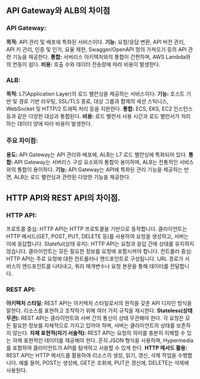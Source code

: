 ## API Gateway와 ALB의 차이점
### API Gateway:

**목적:** API 관리 및 배포에 특화된 서비스이다.
**기능:** 요청/응답 변환, API 버전 관리, API 키 관리, 인증 및 인가, 요율 제한, Swagger/OpenAPI 정의 가져오기 등의 API 관련 기능을 제공한다.
**통합:** 서버리스 아키텍처와의 통합이 간편하며, AWS Lambda와의 연동이 쉽다.
**비용:** 호출 수와 데이터 전송량에 따라 비용이 발생한다.

### ALB:

**목적:** L7(Application Layer)의 로드 밸런싱을 제공하는 서비스이다.
**기능:** 호스트 기반 및 경로 기반 라우팅, SSL/TLS 종료, 대상 그룹과 함께의 세션 스틱니스, WebSocket 및 HTTP/2 트래픽 처리 등을 지원한다.
**통합:** ECS, EKS, EC2 인스턴스 등과 같은 다양한 대상과 통합된다.
**비용:** 로드 밸런서 사용 시간과 로드 밸런서가 처리하는 데이터 양에 따라 비용이 발생한다.

### 주요 차이점:

**용도:** API Gateway는 API 관리와 배포에, ALB는 L7 로드 밸런싱에 특화되어 있다.
**통합:** API Gateway는 서버리스 구성 요소와의 통합이 용이하며, ALB는 전통적인 서비스와의 통합이 용이하다.
**기능:** API Gateway는 API에 특화된 관리 기능을 제공하는 반면, ALB는 로드 밸런싱과 관련된 다양한 기능을 제공한다.

## HTTP API와 REST API의 차이점.

### HTTP API:

프로토콜 중심: HTTP API는 HTTP 프로토콜을 기반으로 동작합니다. 클라이언트는 HTTP 메서드(GET, POST, PUT, DELETE 등)를 사용하여 요청을 생성하고, 서버는 이에 응답합니다.
Stateful(상태 유지): HTTP API는 요청과 응답 간에 상태를 유지하지 않습니다. 클라이언트는 모든 필요한 정보를 요청에 포함시켜야 합니다.
컨트롤러 중심: HTTP API는 주로 요청에 대한 컨트롤러나 엔드포인트로 구성됩니다. URL 경로가 서비스의 엔드포인트를 나타내고, 쿼리 매개변수나 요청 본문을 통해 데이터를 전달합니다.

### REST API:

**아키텍처 스타일:** REST API는 아키텍처 스타일로서의 원칙을 갖춘 API 디자인 방식을 말한다. 리소스를 표현하고 조작하기 위해 여러 가지 규칙을 제시한다.
**Stateless(상태 무관):** REST API는 클라이언트와 서버 간의 통신이 상태 무관해야 한다. 각 요청은 모든 필요한 정보를 자체적으로 가지고 있어야 하며, 서버는 클라이언트의 상태를 보존하지 않는다.
**자체 표현적(자기 서술적):** REST API는 요청의 의미를 충분히 이해할 수 있는 자체 표현적인 데이터를 제공해야 한다. 흔히 JSON 형식을 사용하며, Hypermedia를 포함하여 클라이언트가 API를 탐색하고 사용할 수 있게 한다.
**HTTP 메서드 활용:** REST API는 HTTP 메서드를 활용하여 리소스의 생성, 읽기, 갱신, 삭제 작업을 수행합니다. 예를 들어, POST는 생성에, GET은 조회에, PUT은 갱신에, DELETE는 삭제에 사용된다.